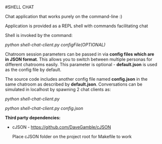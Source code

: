 #SHELL CHAT

Chat application that works purely on the command-line :)

Application is provided as a REPL shell with commands
facilitating chat

Shell is invoked by the command:

 *python shell-chat-client.py configFile\(OPTIONAL\)*

Chatroom session parameters can be passed in via **config
files which are in JSON format**. This allows you to switch
between multiple personas for different chatrooms easily.
This parameter is optional - **default.json** is used as
the config file by default.

The source code includes another config file named
**config.json** in the same chatroom as described by
**default.json**. Conversations can be simulated in
localhost by spawning 2 chat clients as:

 *python shell-chat-client.py*

 *python shell-chat-client.py config.json*

**Third party dependencies:**
* cJSON - https://github.com/DaveGamble/cJSON

  Place cJSON folder on the project root for Makefile to work
